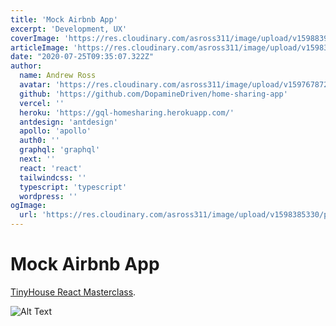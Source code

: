 ```yaml
---
title: 'Mock Airbnb App'
excerpt: 'Development, UX'
coverImage: 'https://res.cloudinary.com/asross311/image/upload/v1598839549/portfolio/Rectangle_6037_1_xih1z0.jpg'
articleImage: 'https://res.cloudinary.com/asross311/image/upload/v1598374915/portfolio/mock-airbnb-home_vh5rhx.jpg'
date: "2020-07-25T09:35:07.322Z"
author:
  name: Andrew Ross
  avatar: 'https://res.cloudinary.com/asross311/image/upload/v1597678722/portfolio/doge_ropqvx.jpg'
  github: 'https://github.com/DopamineDriven/home-sharing-app'
  vercel: ''
  heroku: 'https://gql-homesharing.herokuapp.com/'
  antdesign: 'antdesign'
  apollo: 'apollo'
  auth0: ''
  graphql: 'graphql'
  next: ''
  react: 'react'
  tailwindcss: ''
  typescript: 'typescript'
  wordpress: ''
ogImage:
  url: 'https://res.cloudinary.com/asross311/image/upload/v1598385330/portfolio/Group_25_1_mkabg7.jpg'
---
```


# Mock Airbnb App
 [TinyHouse React Masterclass](https://www.newline.co/tinyhouse).

 ![Alt Text](https://dev-to-uploads.s3.amazonaws.com/i/k9lv12xtp4lkavj6ip0c.png)